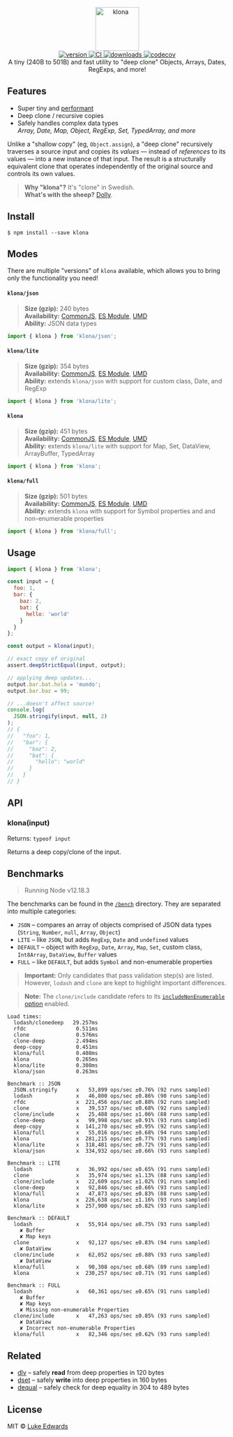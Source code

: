 <div align="center">
  <img src="logo.png" alt="klona" height="100" />
</div>

<div align="center">
  <a href="https://npmjs.org/package/klona">
    <img src="https://badgen.now.sh/npm/v/klona" alt="version" />
  </a>
  <a href="https://github.com/lukeed/klona/actions">
    <img src="https://github.com/lukeed/klona/workflows/CI/badge.svg" alt="CI" />
  </a>
  <a href="https://npmjs.org/package/klona">
    <img src="https://badgen.now.sh/npm/dm/klona" alt="downloads" />
  </a>
  <a href="https://codecov.io/gh/lukeed/klona">
    <img src="https://codecov.io/gh/lukeed/klona/branch/master/graph/badge.svg?token=8ej0WeKqz7" alt="codecov" />
  </a>
</div>

<div align="center">A tiny (240B to 501B) and fast utility to "deep clone" Objects, Arrays, Dates, RegExps, and more!</div>


## Features

* Super tiny and [performant](#benchmarks)
* Deep clone / recursive copies
* Safely handles complex data types<br>
    _Array, Date, Map, Object, RegExp, Set, TypedArray, and more_

Unlike a "shallow copy" (eg, `Object.assign`), a "deep clone" recursively traverses a source input and copies its _values_ &mdash; instead of _references_ to its values &mdash; into a new instance of that input. The result is a structurally equivalent clone that operates independently of the original source and controls its own values.

> **Why "klona"?** It's "clone" in Swedish.<br>
> **What's with the sheep?** [Dolly](https://en.wikipedia.org/wiki/Dolly_(sheep)).


## Install

```
$ npm install --save klona
```


## Modes

There are multiple "versions" of `klona` available, which allows you to bring only the functionality you need!

#### `klona/json`
> **Size (gzip):** 240 bytes<br>
> **Availability:** [CommonJS](https://unpkg.com/klona/json/index.js), [ES Module](https://unpkg.com/klona/json/index.mjs), [UMD](https://unpkg.com/klona/json/index.min.js)<br>
> **Ability:** JSON data types

```js
import { klona } from 'klona/json';
```

#### `klona/lite`
> **Size (gzip):** 354 bytes<br>
> **Availability:** [CommonJS](https://unpkg.com/klona/lite/index.js), [ES Module](https://unpkg.com/klona/lite/index.mjs), [UMD](https://unpkg.com/klona/lite/index.min.js)<br>
> **Ability:** extends `klona/json` with support for custom class, Date, and RegExp

```js
import { klona } from 'klona/lite';
```

#### `klona`
> **Size (gzip):** 451 bytes<br>
> **Availability:** [CommonJS](https://unpkg.com/klona/dist/index.js), [ES Module](https://unpkg.com/klona/dist/index.mjs), [UMD](https://unpkg.com/klona/dist/index.min.js)<br>
> **Ability:** extends `klona/lite` with support for Map, Set, DataView, ArrayBuffer, TypedArray

```js
import { klona } from 'klona';
```

#### `klona/full`
> **Size (gzip):** 501 bytes<br>
> **Availability:** [CommonJS](https://unpkg.com/klona/full/index.js), [ES Module](https://unpkg.com/klona/full/index.mjs), [UMD](https://unpkg.com/klona/full/index.min.js)<br>
> **Ability:** extends `klona` with support for Symbol properties and and non-enumerable properties

```js
import { klona } from 'klona/full';
```


## Usage

```js
import { klona } from 'klona';

const input = {
  foo: 1,
  bar: {
    baz: 2,
    bat: {
      hello: 'world'
    }
  }
};

const output = klona(input);

// exact copy of original
assert.deepStrictEqual(input, output);

// applying deep updates...
output.bar.bat.hola = 'mundo';
output.bar.baz = 99;

// ...doesn't affect source!
console.log(
  JSON.stringify(input, null, 2)
);
// {
//   "foo": 1,
//   "bar": {
//     "baz": 2,
//     "bat": {
//       "hello": "world"
//     }
//   }
// }
```


## API

### klona(input)
Returns: `typeof input`

Returns a deep copy/clone of the input.


## Benchmarks

> Running Node v12.18.3

The benchmarks can be found in the [`/bench`](/bench) directory. They are separated into multiple categories:

* `JSON` – compares an array of objects comprised of JSON data types (`String`, `Number`, `null`, `Array`, `Object`)
* `LITE` – like `JSON`, but adds `RegExp`, `Date` and `undefined` values
* `DEFAULT` – object with `RegExp`, `Date`, `Array`, `Map`, `Set`, custom class, `Int8Array`, `DataView`, `Buffer` values
* `FULL` – like `DEFAULT`, but adds `Symbol` and non-enumerable properties

> **Important:** Only candidates that pass validation step(s) are listed. <br>However, `lodash` and `clone` are kept to highlight important differences.

> **Note:** The `clone/include` candidate refers to its [`includeNonEnumerable` option](https://www.npmjs.com/package/clone#api) enabled.

```
Load times:
  lodash/clonedeep   29.257ms
  rfdc                0.511ms
  clone               0.576ms
  clone-deep          2.494ms
  deep-copy           0.451ms
  klona/full          0.408ms
  klona               0.265ms
  klona/lite          0.308ms
  klona/json          0.263ms

Benchmark :: JSON
  JSON.stringify      x   53,899 ops/sec ±0.76% (92 runs sampled)
  lodash              x   46,800 ops/sec ±0.86% (90 runs sampled)
  rfdc                x  221,456 ops/sec ±0.88% (92 runs sampled)
  clone               x   39,537 ops/sec ±0.68% (92 runs sampled)
  clone/include       x   25,488 ops/sec ±1.06% (88 runs sampled)
  clone-deep          x   99,998 ops/sec ±0.91% (93 runs sampled)
  deep-copy           x  141,270 ops/sec ±0.95% (92 runs sampled)
  klona/full          x   55,016 ops/sec ±0.68% (94 runs sampled)
  klona               x  281,215 ops/sec ±0.77% (93 runs sampled)
  klona/lite          x  318,481 ops/sec ±0.72% (91 runs sampled)
  klona/json          x  334,932 ops/sec ±0.66% (93 runs sampled)

Benchmark :: LITE
  lodash              x   36,992 ops/sec ±0.65% (91 runs sampled)
  clone               x   35,974 ops/sec ±1.13% (88 runs sampled)
  clone/include       x   22,609 ops/sec ±1.02% (91 runs sampled)
  clone-deep          x   92,846 ops/sec ±0.66% (93 runs sampled)
  klona/full          x   47,873 ops/sec ±0.83% (88 runs sampled)
  klona               x  226,638 ops/sec ±1.16% (93 runs sampled)
  klona/lite          x  257,900 ops/sec ±0.82% (93 runs sampled)

Benchmark :: DEFAULT
  lodash              x   55,914 ops/sec ±0.75% (93 runs sampled)
    ✘ Buffer
    ✘ Map keys
  clone               x   92,127 ops/sec ±0.83% (94 runs sampled)
    ✘ DataView
  clone/include       x   62,052 ops/sec ±0.88% (93 runs sampled)
    ✘ DataView
  klona/full          x   90,308 ops/sec ±0.68% (89 runs sampled)
  klona               x  230,257 ops/sec ±0.71% (91 runs sampled)

Benchmark :: FULL
  lodash              x   60,361 ops/sec ±0.65% (91 runs sampled)
    ✘ Buffer
    ✘ Map keys
    ✘ Missing non-enumerable Properties
  clone/include       x   47,263 ops/sec ±0.85% (93 runs sampled)
    ✘ DataView
    ✘ Incorrect non-enumerable Properties
  klona/full          x   82,346 ops/sec ±0.62% (93 runs sampled)
```


## Related

* [dlv](https://github.com/developit/dlv) – safely **read** from deep properties in 120 bytes
* [dset](https://github.com/lukeed/dset) – safely **write** into deep properties in 160 bytes
* [dequal](https://github.com/lukeed/dequal) – safely check for deep equality in 304 to 489 bytes


## License

MIT © [Luke Edwards](https://lukeed.com)
